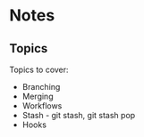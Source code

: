 # Notes

## Topics

Topics to cover:

 * Branching
 * Merging
 * Workflows
 * Stash - git stash, git stash pop
 * Hooks

